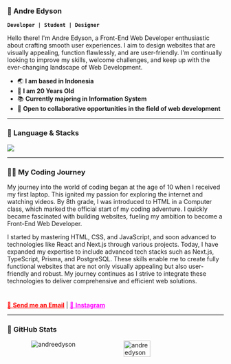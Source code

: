 ### 🤖 Andre Edyson

**`Developer | Student | Designer`**

Hello there! I'm Andre Edyson, a Front-End Web Developer enthusiastic about crafting smooth user experiences. I aim to design websites that are visually appealing, function flawlessly, and are user-friendly. I'm continually looking to improve my skills, welcome challenges, and keep up with the ever-changing landscape of Web Development.


- 🌏 **I am based in Indonesia**
- 🙋 **I am 20 Years Old**
- 📚 **Currently majoring in Information System**
- 🤝 **Open to collaborative opportunities in the field of web development**

---

### 🧰 Language & Stacks
<img src="https://skillicons.dev/icons?i=html,css,js,ts,react,nextjs,nodejs,tailwindcss,mysql,postgres,mongodb,prisma,git,github,vscode,postman,figma,supabase,vercel,vite&perline=10"/>

---
### 🧑‍💻 My Coding Journey
My journey into the world of coding began at the age of 10 when I received my first laptop. This ignited my passion for exploring the internet and watching videos. By 8th grade, I was introduced to HTML in a Computer class, which marked the official start of my coding adventure. I quickly became fascinated with building websites, fueling my ambition to become a Front-End Web Developer.

I started by mastering HTML, CSS, and JavaScript, and soon advanced to technologies like React and Next.js through various projects. Today, I have expanded my expertise to include advanced tech stacks such as Next.js, TypeScript, Prisma, and PostgreSQL. These skills enable me to create fully functional websites that are not only visually appealing but also user-friendly and robust. My journey continues as I strive to integrate these technologies to deliver comprehensive and efficient web solutions.

#

<a href="mailto:andreedyson31@gmail.com" style="color: red;">📧 **Send me an Email**</a>
|
<a href="https://instagram.com/andreedyson" style="color: magenta">📸 **Instagram**</a>

---
### 🏢 GitHub Stats
<div style="display: flex; justify-content: space-around;">
  <img src="**https://github-readme-streak-stats.herokuapp.com/?user=andreedyson&**" alt="andreedyson" />
  <img src="https://github-readme-stats.vercel.app/api/top-langs?username=andreedyson&show_icons=true&locale=en&layout=compact" alt="andreedyson" width="35%" />
</div>


